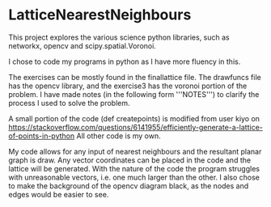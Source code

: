 # LatticeNearestNeighbours
This project explores the various science python libraries, such as networkx, opencv and scipy.spatial.Voronoi.

I chose to code my programs in python as I have more fluency in this.

The exercises can be mostly found in the finallattice file.
The drawfuncs file has the opencv library, and the exercise3 has the voronoi portion of the problem.
I have made notes (in the following form '''NOTES''') to clarify the process I used to solve the problem.

A small portion of the code (def createpoints) is modified from user kiyo on https://stackoverflow.com/questions/6141955/efficiently-generate-a-lattice-of-points-in-python
All other code is my own.

My code allows for any input of nearest neighbours and the resultant planar graph is draw.
Any vector coordinates can be placed in the code and the lattice will be generated.
With the nature of the code the program struggles with unreasonable vectors, i.e. one much larger
than the other.
I also chose to make the background of the opencv diagram black, as the nodes and edges would be 
easier to see.
